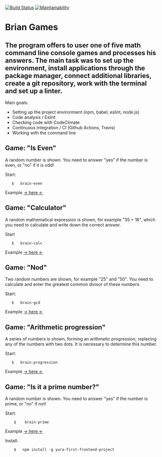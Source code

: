 
[![Build Status](https://travis-ci.org/Foppp/frontend-project-lvl1.svg?branch=master)](https://travis-ci.org/Foppp/frontend-project-lvl1)  [![Maintainability](https://api.codeclimate.com/v1/badges/26daa182e6183294e7fb/maintainability)](https://codeclimate.com/github/Foppp/frontend-project-lvl1/maintainability)


# Brian Games

## The program offers to user one of five math command line console games and processes his answers. The main task was to set up the environment, install applications through the package manager, connect additional libraries, create a git repository, work with the terminal and set up a linter.

Main goals:
* Setting up the project environment (npm, babel, eslint, node.js)
* Code analysis / Eslint
* Checking code with CodeClimate
* Continuous Integration / CI (Github Actions, Travis)
* Working with the command line


## Game: "Is Even"

A random number is shown. You need to answer "yes" if the number is even, or "no" if it is odd!

Start:

```
   $   brain-even                                                           
```

Example [-> here <-](https://asciinema.org/a/GcTIrEcMOMpIdkJVZPDybfvsi)

## Game: "Calculator"

A random mathematical expression is shown, for example "35 + 16", which you need to calculate and write down the correct answer.

Start

```
   $   brain-calc                                                          
```

Example [-> here <-](https://asciinema.org/a/3vuSsEdbQHTPA8dfjk7a9qR4C)

## Game: "Nod"

Two random numbers are shown, for example "25" and "50". You need to calculate and enter the greatest common divisor of these numbers.

Start:

```
   $   brain-gcd                                                           
```

Example [-> here <-](https://asciinema.org/a/IEWneXEjuDaGSkcdJebhsShxf)


## Game: "Arithmetic progression"

A series of numbers is shown, forming an arithmetic progression, replacing any of the numbers with two dots. It is necessary to determine this number.

Start:

```
   $   brain-progression                                                      
```

Example [-> here <-](https://asciinema.org/a/5bHWm1GDS1oNXFMGug7yHExQ5)

## Game: "Is it a prime number?"

A random number is shown. You need to answer "yes" if the number is prime, or "no" if not!

Start:

```
    $    brain-prime                                                      
```

Example [-> here <-](https://asciinema.org/a/KqEWyUlAOrDeRTQSfqmoWk59R)


Install: 

```
    $   npm install -g yura-first-frontend-project                   
```
